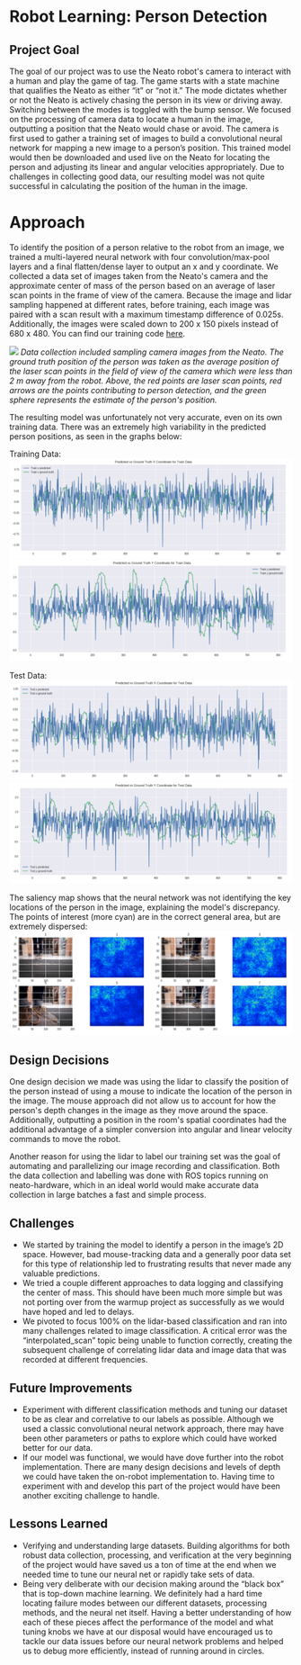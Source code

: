 # Robot Learning: Person Detection
## Project Goal
The goal of our project was to use the Neato robot's camera to interact with a human and play the game of tag. The game starts with a state machine that qualifies the Neato as either “it” or “not it.” The mode dictates whether or not the Neato is actively chasing the person in its view or driving away. Switching between the modes is toggled with the bump sensor. We focused on the processing of camera data to locate a human in the image, outputting a position that the Neato would chase or avoid. The camera is first used to gather a training set of images to build a convolutional neural network for mapping a new image to a person’s position. This trained model would then be downloaded and used live on the Neato for locating the person and adjusting its linear and angular velocities appropriately. Due to challenges in collecting good data, our resulting model was not quite successful in calculating the position of the human in the image.

# Approach
To identify the position of a person relative to the robot from an image, we trained a multi-layered neural network with four convolution/max-pool layers and a final flatten/dense layer to output an x and y coordinate. We collected a data set of images taken from the Neato's camera and the approximate center of mass of the person based on an average of laser scan points in the frame of view of the camera. Because the image and lidar sampling happened at different rates, before training, each image was paired with a scan result with a maximum timestamp difference of 0.025s. Additionally, the images were scaled down to 200 x 150 pixels instead of 680 x 480. You can find our training code [here](https://colab.research.google.com/drive/1UaE06H4dS8kt_A7o_D8_NWij7EhDyHtn).

![](https://github.com/ksoltan/robot_learning/blob/master/documentation/data_record_ml_tag_video.gif)
*Data collection included sampling camera images from the Neato. The ground truth position of the person was taken as the average position of the laser scan points in the field of view of the camera which were less than 2 m away from the robot. Above, the red points are laser scan points, red arrows are the points contributing to person detection, and the green sphere represents the estimate of the person's position.*

The resulting model was unfortunately not very accurate, even on its own training data. There was an extremely high variability in the predicted person positions, as seen in the graphs below:

Training Data:
![](https://github.com/ksoltan/robot_learning/blob/master/documentation/predicted_x_train.png)
![](https://github.com/ksoltan/robot_learning/blob/master/documentation/predicted_y_train.png)

Test Data:
![](https://github.com/ksoltan/robot_learning/blob/master/documentation/predicted_x_test.png)
![](https://github.com/ksoltan/robot_learning/blob/master/documentation/predicted_y_test.png)

The saliency map shows that the neural network was not identifying the key locations of the person in the image, explaining the model's discrepancy. The points of interest (more cyan) are in the correct general area, but are extremely dispersed:
![](https://github.com/ksoltan/robot_learning/blob/master/documentation/saliency_many.png)

## Design Decisions
One design decision we made was using the lidar to classify the position of the person instead of using a mouse to indicate the location of the person in the image. The mouse approach did not allow us to account for how the person's depth changes in the image as they move around the space. Additionally, outputting a position in the room's spatial coordinates had the additional advantage of a simpler conversion into angular and linear velocity commands to move the robot.

Another reason for using the lidar to label our training set was the goal of automating and parallelizing our image recording and classification. Both the data collection and labelling was done with ROS topics running on neato-hardware, which in an ideal world would make accurate data collection in large batches a fast and simple process.

## Challenges
- We started by training the model to identify a person in the image’s 2D space. However, bad mouse-tracking data and a generally poor data set for this type of relationship led to frustrating results that never made any valuable predictions.
- We tried a couple different approaches to data logging and classifying the center of mass. This should have been much more simple but was not porting over from the warmup project as successfully as we would have hoped and led to delays.
- We pivoted to focus 100% on the lidar-based classification and ran into many challenges related to image classification. A critical error was the “interpolated_scan” topic being unable to function correctly, creating the subsequent challenge of correlating lidar data and image data that was recorded at different frequencies.

## Future Improvements
- Experiment with different classification methods and tuning our dataset to be as clear and correlative to our labels as possible. Although we used a classic convolutional neural network approach, there may have been other parameters or paths to explore which could have worked better for our data.
- If our model was functional, we would have dove further into the robot implementation. There are many design decisions and levels of depth we could have taken the on-robot implementation to. Having time to experiment with and develop this part of the project would have been another exciting challenge to handle.

## Lessons Learned
- Verifying and understanding large datasets. Building algorithms for both robust data collection, processing, and verification at the very beginning of the project would have saved us a ton of time at the end when we needed time to tune our neural net or rapidly take sets of data.
- Being very deliberate with our decision making around the “black box” that is top-down machine learning. We definitely had a hard time locating failure modes between our different datasets, processing methods, and the neural net itself. Having a better understanding of how each of these pieces affect the performance of the model and what tuning knobs we have at our disposal would have encouraged us to tackle our data issues before our neural network problems and helped us to debug more efficiently, instead of running around in circles.
